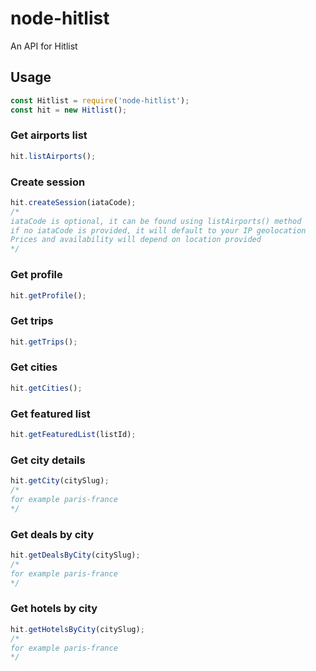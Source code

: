 # node-hitlist

An API for Hitlist

## Usage

```javascript
const Hitlist = require('node-hitlist');
const hit = new Hitlist();
```

### Get airports list

```javascript
hit.listAirports();
```

### Create session

```javascript
hit.createSession(iataCode);
/*
iataCode is optional, it can be found using listAirports() method
if no iataCode is provided, it will default to your IP geolocation
Prices and availability will depend on location provided
*/
```

### Get profile

```javascript
hit.getProfile();
```

### Get trips

```javascript
hit.getTrips();
```

### Get cities

```javascript
hit.getCities();
```

### Get featured list

```javascript
hit.getFeaturedList(listId);
```

### Get city details

```javascript
hit.getCity(citySlug);
/* 
for example paris-france 
*/
```

### Get deals by city

```javascript
hit.getDealsByCity(citySlug);
/* 
for example paris-france 
*/
```

### Get hotels by city

```javascript
hit.getHotelsByCity(citySlug);
/* 
for example paris-france 
*/
```
